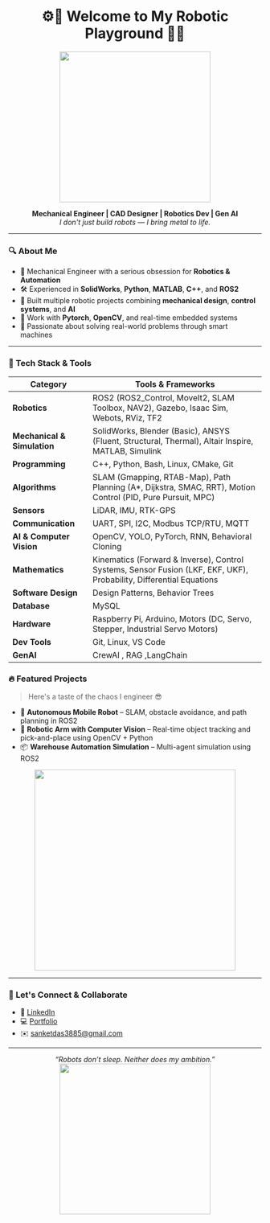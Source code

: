 <h1 align="center">⚙️🚀 Welcome to My Robotic Playground 🤖🔧</h1>

<p align="center">
  <img src="https://media.giphy.com/media/v1.Y2lkPTc5MGI3NjExdnZidTZudGdkazF3NGx0cTQ4ZnE3ZDlmc21iZWt2bjRhdGVodGU0eSZlcD12MV9naWZzX3NlYXJjaCZjdD1n/EBysPyjz3BHVu/giphy.gif" width="300" />
</p>

<p align="center">
  <b>Mechanical Engineer | CAD Designer | Robotics Dev | Gen AI</b><br>
  <i>I don't just build robots — I bring metal to life.</i>
</p>

---

### 🔍 About Me

- 🧠 Mechanical Engineer with a serious obsession for **Robotics & Automation**
- 🛠️ Experienced in **SolidWorks**, **Python**, **MATLAB**, **C++**, and **ROS2**
- 🤖 Built multiple robotic projects combining **mechanical design**, **control systems**, and **AI**
- 🧰 Work with **Pytorch**, **OpenCV**, and real-time embedded systems
- 🎯 Passionate about solving real-world problems through smart machines

---

### 🧠 Tech Stack & Tools

| Category              | Tools & Frameworks                                                                 |
|-----------------------|-------------------------------------------------------------------------------------|
| **Robotics**          | ROS2 (ROS2_Control, MoveIt2, SLAM Toolbox, NAV2), Gazebo, Isaac Sim, Webots, RViz, TF2 |
| **Mechanical & Simulation** | SolidWorks, Blender (Basic), ANSYS (Fluent, Structural, Thermal), Altair Inspire, MATLAB, Simulink |
| **Programming**       | C++, Python, Bash, Linux, CMake, Git                                                |
| **Algorithms**        | SLAM (Gmapping, RTAB-Map), Path Planning (A*, Dijkstra, SMAC, RRT), Motion Control (PID, Pure Pursuit, MPC) |
| **Sensors**           | LiDAR, IMU, RTK-GPS                                                                 |
| **Communication**     | UART, SPI, I2C, Modbus TCP/RTU, MQTT                                                 |
| **AI & Computer Vision** | OpenCV, YOLO, PyTorch, RNN, Behavioral Cloning                              |
| **Mathematics**       | Kinematics (Forward & Inverse), Control Systems, Sensor Fusion (LKF, EKF, UKF), Probability, Differential Equations |
| **Software Design**   | Design Patterns, Behavior Trees                                                     |
| **Database**          | MySQL                                                                    |
| **Hardware**          | Raspberry Pi, Arduino, Motors (DC, Servo, Stepper, Industrial Servo Motors)          |
| **Dev Tools**         | Git, Linux, VS Code                                                                 |
| **GenAI**             | CrewAI , RAG ,LangChain                                                                 |


### 🔥 Featured Projects

> Here's a taste of the chaos I engineer 😎

- 🦾 **Autonomous Mobile Robot** – SLAM, obstacle avoidance, and path planning in ROS2
- 🎯 **Robotic Arm with Computer Vision** – Real-time object tracking and pick-and-place using OpenCV + Python
- 📦 **Warehouse Automation Simulation** – Multi-agent simulation using ROS2

<p align="center">
  <img src="https://giphy.com/gifs/Maytronicsau-love-heart-blue-eY85uUL6z4Wo496BXH" width="400" />
</p>

---

### 🚀 Let's Connect & Collaborate

- 💼 [LinkedIn](https://www.linkedin.com/in/sanket-das-355978269/)
- 💻 [Portfolio](https://github.com/the-sanket-das)
- ✉️ sanketdas3885@gmail.com

---

<p align="center">
  <i>“Robots don’t sleep. Neither does my ambition.”</i><br>
  <img src="https://giphy.com/gifs/Maytronicsau-love-heart-blue-eY85uUL6z4Wo496BXH" width="300" />
</p>
